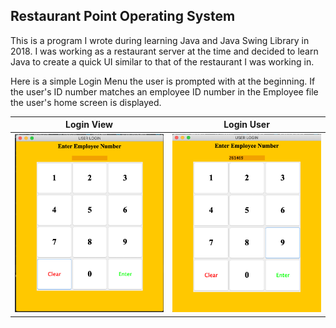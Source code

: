 ## Restaurant Point Operating System

This is a program I wrote during learning Java and Java Swing Library in 2018. I was working as a restaurant server at the time and decided to learn Java to create a quick UI similar to that of the restaurant I was working in.


Here is a simple Login Menu the user is prompted with at the beginning. If the user's ID number matches an employee ID number in the Employee file the user's home screen is displayed.

Login View            |  Login User
:-------------------------:|:-------------------------:
![](https://github.com/eduardor626/RestaurantPOS/blob/master/images/LoginMenu.PNG)  |  ![](https://github.com/eduardor626/RestaurantPOS/blob/master/images/LoginMenu2.PNG)
